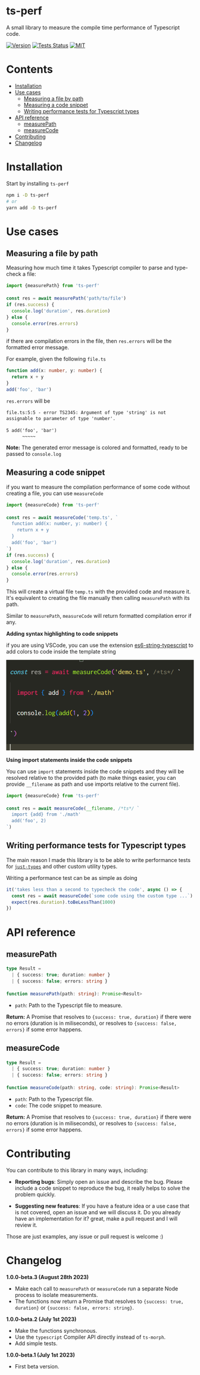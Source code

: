 # ts-perf

A small library to measure the compile time performance of Typescript code.

[![Version](https://img.shields.io/npm/v/ts-perf?style=flat-square)](https://www.npmjs.com/package/ts-perf)
[![Tests Status](https://img.shields.io/github/actions/workflow/status/webneat/ts-perf/tests.yml?branch=main&style=flat-square)](https://github.com/webneat/ts-perf/actions?query=workflow:"Tests")
[![MIT](https://img.shields.io/npm/l/ts-perf?style=flat-square)](LICENSE)

# Contents

- [Installation](#installation)
- [Use cases](#use-cases)
  - [Measuring a file by path](#measuring-a-file-by-path)
  - [Measuring a code snippet](#measuring-a-code-snippet)
  - [Writing performance tests for Typescript types](#writing-performance-tests-for-typescript-types)
- [API reference](#api-reference)
  - [measurePath](#measure-path)
  - [measureCode](#measure-code)
- [Contributing](#contributing)
- [Changelog](#changelog)

# Installation

Start by installing `ts-perf`

```bash
npm i -D ts-perf
# or
yarn add -D ts-perf
```

# Use cases

## Measuring a file by path

Measuring how much time it takes Typescript compiler to parse and type-check a file:

```ts
import {measurePath} from 'ts-perf'

const res = await measurePath('path/to/file')
if (res.success) {
  console.log('duration', res.duration)
} else {
  console.error(res.errors)
}
```

if there are compilation errors in the file, then `res.errors` will be the formatted error message.

For example, given the following `file.ts`

```ts
function add(x: number, y: number) {
  return x + y
}
add('foo', 'bar')
```

`res.errors` will be

```
file.ts:5:5 - error TS2345: Argument of type 'string' is not assignable to parameter of type 'number'.

5 add('foo', 'bar')
      ~~~~~
```

**Note:** The generated error message is colored and formatted, ready to be passed to `console.log`

## Measuring a code snippet

if you want to measure the compilation performance of some code without creating a file, you can use `measureCode`

```ts
import {measureCode} from 'ts-perf'

const res = await measureCode('temp.ts', `
  function add(x: number, y: number) {
    return x + y
  }
  add('foo', 'bar')
`)
if (res.success) {
  console.log('duration', res.duration)
} else {
  console.error(res.errors)
}
```

This will create a virtual file `temp.ts` with the provided code and measure it. It's equivalent to creating the file manually then calling `measurePath` with its path.

Similar to `measurePath`, `measureCode` will return formatted compilation error if any.

**Adding syntax highlighting to code snippets**

if you are using VSCode, you can use the extension [es6-string-typescript](https://marketplace.visualstudio.com/items?itemName=HoodieCollin.es6-string-typescript) to add colors to code inside the template string

![Add syntax highlighting to code snippets](images/code-colors.png)

**Using import statements inside the code snippets**

You can use `import` statements inside the code snippets and they will be resolved relative to the provided path (to make things easier, you can provide `__filename` as path and use imports relative to the current file).

```ts
import {measureCode} from 'ts-perf'

const res = await measureCode(__filename, /*ts*/ `
  import {add} from './math'
  add('foo', 2)
`)
```

## Writing performance tests for Typescript types

The main reason I made this library is to be able to write performance tests for [`just-types`](https://github.com/webNeat/just-types) and other custom utility types.

Writing a performance test can be as simple as doing

```ts
it('takes less than a second to typecheck the code', async () => {
  const res = await measureCode(`some code using the custom type ...`)
  expect(res.duration).toBeLessThan(1000) 
})
```

# API reference

## measurePath

```ts
type Result = 
  | { success: true; duration: number }
  | { success: false; errors: string }

function measurePath(path: string): Promise<Result>
```

- `path`: Path to the Typescript file to measure.

**Return:** A Promise that resolves to `{success: true, duration}` if there were no errors (duration is in miliseconds), or resolves to `{success: false, errors}` if some error happens.

## measureCode

```ts
type Result = 
  | { success: true; duration: number }
  | { success: false; errors: string }

function measureCode(path: string, code: string): Promise<Result>
```

- `path`: Path to the Typescript file.
- `code`: The code snippet to measure.

**Return:** A Promise that resolves to `{success: true, duration}` if there were no errors (duration is in miliseconds), or resolves to `{success: false, errors}` if some error happens.

# Contributing

You can contribute to this library in many ways, including:

- **Reporting bugs**: Simply open an issue and describe the bug. Please include a code snippet to reproduce the bug, it really helps to solve the problem quickly.

- **Suggesting new features**: If you have a feature idea or a use case that is not covered, open an issue and we will discuss it. Do you already have an implementation for it? great, make a pull request and I will review it.

Those are just examples, any issue or pull request is welcome :)

# Changelog

**1.0.0-beta.3 (August 28th 2023)**

- Make each call to `measurePath` or `measureCode` run a separate Node process to isolate measurements.
- The functions now return a Promise that resolves to `{success: true, duration}` or `{success: false, errors: string}`.

**1.0.0-beta.2 (July 1st 2023)**

- Make the functions synchronous.
- Use the `typescript` Compiler API directly instead of `ts-morph`.
- Add simple tests.

**1.0.0-beta.1 (July 1st 2023)**

- First beta version.
